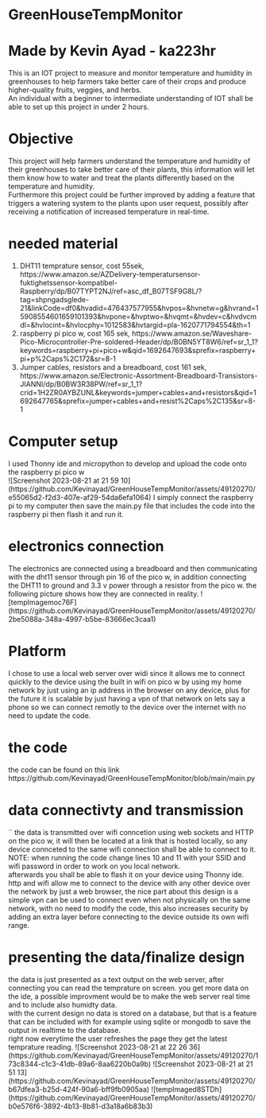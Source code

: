 # GreenHouseTempMonitor
<h1>Made by Kevin Ayad - ka223hr<br></h1>
This is an IOT project to measure and monitor temperature and humidity in greenhouses to help farmers take better care of their crops and produce higher-quality fruits, veggies, and herbs.
<br>An individual with a beginner to intermediate understanding of IOT shall be able to set up this project in under 2 hours.
<h1>Objective</h1>
This project will help farmers understand the temperature and humidity of their greenhouses to take better care of their plants, this information will let them know how to water and treat the plants differently based on the temperature and humidity.<br> Furthermore this project could be further improved by adding a feature that triggers a watering system to the plants upon user request, possibly after receiving a notification of increased temperature in real-time.<br>
<h1>needed material</h1>
<ol>
  <li>DHT11 temprature sensor, cost 55sek, https://www.amazon.se/AZDelivery-temperatursensor-fuktighetssensor-kompatibel-Raspberry/dp/B07TYPT2NJ/ref=asc_df_B07TSF9G8L/?tag=shpngadsglede-21&linkCode=df0&hvadid=476437577955&hvpos=&hvnetw=g&hvrand=15908554601659101393&hvpone=&hvptwo=&hvqmt=&hvdev=c&hvdvcmdl=&hvlocint=&hvlocphy=1012583&hvtargid=pla-1620771794554&th=1</li>
  <li>raspberry pi pico w, cost 165 sek, https://www.amazon.se/Waveshare-Pico-Microcontroller-Pre-soldered-Header/dp/B0BN5YT8W6/ref=sr_1_1?keywords=raspberry+pi+pico+w&qid=1692647693&sprefix=raspberry+pi+p%2Caps%2C172&sr=8-1</li>
  <li>Jumper cables, resistors and a breadboard, cost 161 sek, https://www.amazon.se/Electronic-Assortment-Breadboard-Transistors-JIANNI/dp/B0BW3R38PW/ref=sr_1_1?crid=1H2ZR0AYBZUNL&keywords=jumper+cables+and+resistors&qid=1692647765&sprefix=jumper+cables+and+resist%2Caps%2C135&sr=8-1</li>
</ol>

<h1>Computer setup</h1>
I used Thonny ide and micropython to develop and upload the code onto the raspberry pi pico w<br>
![Screenshot 2023-08-21 at 21 59 10](https://github.com/Kevinayad/GreenHouseTempMonitor/assets/49120270/e55065d2-f2d3-407e-af29-54da6efa1064)
I simply connect the raspberry pi to my computer then save the main.py file that includes the code into the raspberry pi then flash it and run it.

<h1>electronics connection</h1>
The electronics are connected using a breadboard and then communicating with the dht11 sensor through pin 16 of the pico w, in addition connecting the DHT11 to ground and 3.3 v power through a resistor from the pico w.
the following picture shows how they are connected in reality.
![tempImagemoc76F](https://github.com/Kevinayad/GreenHouseTempMonitor/assets/49120270/2be5088a-348a-4997-b5be-83666ec3caa1)

<h1>Platform</h1>
I chose to use a local web server over widi since it allows me to connect quickly to the device using the built in wifi on pico w by using my home network by just using an ip address in the browser on any device, plus for the future it is scalable by just having a vpn of that network on lets say a phone so we can connect remotly to the device over the internet with no need to update the code.

<h1>the code</h1>
the code can be found on this link https://github.com/Kevinayad/GreenHouseTempMonitor/blob/main/main.py

<h1>data connectivty and transmission</h1>¨
the data is transmitted over wifi conncetion using web sockets and HTTP on the pico w, it will then be located at a link that is hosted locally, so any device connceted to the same wifi connection shall be able to connect to it.<br>
NOTE: when running the code change lines 10 and 11 with your SSID and wifi password in order to work on you local network.<br>
afterwards you shall be able to flash it on your device using Thonny ide.<br>
http and wifi allow me to connect to the device with any other device over the network by just a web browser, the nice part about this design is a simple vpn can be used to connect even when not physically on the same network, with no need to modify the code, this also increases security by adding an extra layer before connecting to the device outside its own wifi range.
<h1>presenting the data/finalize design</h1>
the data is just presented as a text output on the web server, after connecting you can read the temprature on screen. you get more data on the ide, a possible improvment would be to make the web server real time and to include also humidty data.<br> 
with the current design no data is stored on a database, but that is a feature that can be included with for example using sqlite or mongodb to save the output in realtime to the database.
<br>
right now everytime the user refreshes the page they get the latest temprature reading.
![Screenshot 2023-08-21 at 22 26 36](https://github.com/Kevinayad/GreenHouseTempMonitor/assets/49120270/173c8344-c1c3-41db-89a6-8aa6220b0a9b)
![Screenshot 2023-08-21 at 21 51 13](https://github.com/Kevinayad/GreenHouseTempMonitor/assets/49120270/b67dfea3-b25d-424f-90a6-bff9fb0905aa)
![tempImaged8STDh](https://github.com/Kevinayad/GreenHouseTempMonitor/assets/49120270/b0e576f6-3892-4b13-8b81-d3a18a6b83b3)











